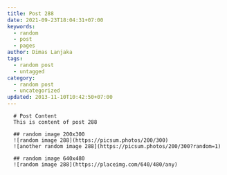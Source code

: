 ```yaml
---
title: Post 288
date: 2021-09-23T18:04:31+07:00
keywords:
  - random
  - post
  - pages
author: Dimas Lanjaka
tags:
  - random post
  - untagged
category:
  - random post
  - uncategorized
updated: 2013-11-10T10:42:50+07:00
---
```


      # Post Content
      This is content of post 288

      ## random image 200x300
      ![random image 288](https://picsum.photos/200/300)
      ![another random image 288](https://picsum.photos/200/300?random=1)

      ## random image 640x480
      ![random image 288](https://placeimg.com/640/480/any)
      